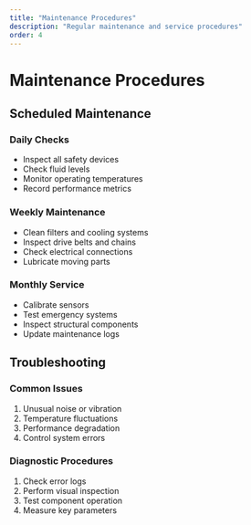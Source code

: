 ```yaml
---
title: "Maintenance Procedures"
description: "Regular maintenance and service procedures"
order: 4
---
```


# Maintenance Procedures

## Scheduled Maintenance

### Daily Checks
- Inspect all safety devices
- Check fluid levels
- Monitor operating temperatures
- Record performance metrics

### Weekly Maintenance
- Clean filters and cooling systems
- Inspect drive belts and chains
- Check electrical connections
- Lubricate moving parts

### Monthly Service
- Calibrate sensors
- Test emergency systems
- Inspect structural components
- Update maintenance logs

## Troubleshooting

### Common Issues
1. Unusual noise or vibration
2. Temperature fluctuations
3. Performance degradation
4. Control system errors

### Diagnostic Procedures
1. Check error logs
2. Perform visual inspection
3. Test component operation
4. Measure key parameters